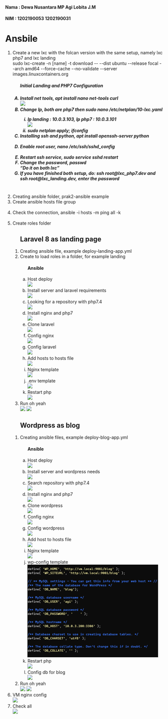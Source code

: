 <h4>Nama : Dewa Nusantara MP
           Agi Lobita J.M</h4>
<h4>NIM  : 1202190053
           1202190031</h4>

<h1>Ansbile</h1>
<ol>
  <li>Create a new lxc with the folcan version with the same setup, namely lxc php7 and lxc landing</li>
  sudo lxc-create -n [name] -t download -- --dist ubuntu --release focal --arch amd64 --force-cache --no-validate --server images.linuxcontainers.org 
  <!-- Setup lxc -->
  <ol type="A">
    <h5>Initial Landing and PHP7 Configuration<h5>
    <li>Install net tools, apt install nano net-tools curl</li> 
    <img src="https://github.com/agisx/Container-LXC-Ubuntu20Server/blob/main/images/Soal%20Praktikum02/0.%20Install%20net.PNG?raw=true"> 
    <li>Change Ip, both are php7 then sudo nano /etc/netplan/10-lxc.yaml</li>
    <ol type="i"> 
      <li>Ip landing : 10.0.3.103, Ip php7 : 10.0.3.101</li>
      <img src="https://github.com/agisx/Container-LXC-Ubuntu20Server/blob/main/images/Soal%20Praktikum02/0.%20Setting%20ip.PNG"> 
      <li>sudo netplan apply; ifconfig</li>
    </ol>
    <li>Installing ssh and python, apt install openssh-server python</li>
    <img src="https://github.com/agisx/Container-LXC-Ubuntu20Server/blob/main/images/Soal%20Praktikum02/0.%20Install%20python%20and%20ssh.PNG?raw=true" alt=""> 
    <li>Enable root user, nano /etc/ssh/sshd_config</li>
    <img src="https://github.com/agisx/Container-LXC-Ubuntu20Server/blob/main/images/Soal%20Praktikum02/0.%20Grant%20root%20access.PNG?raw=true" alt=""> 
    <li>Restart ssh service, sudo service sshd restart</li>
    <li>Change the password, passwd</li>
    <q>Do it on both lxc</q>
    <li>If you have finished both setup, do: ssh root@lxc_php7.dev and ssh root@lxc_landing.dev, enter the password</li>  
    <img src="https://github.com/agisx/Container-LXC-Ubuntu20Server/blob/main/images/Soal%20Praktikum02/0.1%20Ubu%207%20SSH.PNG?raw=true" alt=""> 
    <img src="https://github.com/agisx/Container-LXC-Ubuntu20Server/blob/main/images/Soal%20Praktikum02/0.1%20Ubu%20landing%20SSH.PNG?raw=true" alt=""> 
  </ol>
  <li>Creating ansible folder, prak2-ansible example</li> 
  <li>Create ansible hosts file group</li>
  <img src="https://github.com/agisx/Container-LXC-Ubuntu20Server/blob/main/images/Soal%20Praktikum02/0.1%20hosts%20all.PNG?raw=true" alt="">
  <li>Check the connection, ansible -i hosts -m ping all -k</li>
  <img src="https://github.com/agisx/Container-LXC-Ubuntu20Server/blob/main/images/Soal%20Praktikum02/0.%20Test%20koneksi%20ssh.PNG?raw=true" alt="">
  <li>Create roles folder</li>  
  <ol>
    <h2>Laravel 8 as landing page</h2>
    <li>Creating ansible file, example deploy-landing-app.yml</li>
    <li>Create to load roles in a folder, for example landing</li>
    <ol type="a">
      <h4>Ansible</h4>
      <li>Host deploy</li>
      <img src="https://github.com/agisx/Container-LXC-Ubuntu20Server/blob/main/images/Soal%20Praktikum02/hosts%20landing.PNG?raw=true">
      <li>Install server and laravel requirements</li>
      <img src="https://github.com/agisx/Container-LXC-Ubuntu20Server/blob/main/images/Soal%20Praktikum02/1.1%20Install%20kebutuhan%20laravel%20dan%20server.PNG?raw=true">
      <li>Looking for a repository with php7.4</li>
      <img src="https://github.com/agisx/Container-LXC-Ubuntu20Server/blob/main/images/Soal%20Praktikum02/3.1%20Find%20php%20repos.PNG?raw=true">
      <li>Install nginx and php7</li>
      <img src="https://github.com/agisx/Container-LXC-Ubuntu20Server/blob/main/images/Soal%20Praktikum02/3.2%20Install%20php7.4%20nginx.PNG?raw=true">
      <li>Clone laravel</li>
      <img src="https://github.com/agisx/Container-LXC-Ubuntu20Server/blob/main/images/Soal%20Praktikum02/1.2%20Find%20laravel%20repo.PNG?raw=true">
      <li>Config nginx</li>
      <img src="https://github.com/agisx/Container-LXC-Ubuntu20Server/blob/main/images/Soal%20Praktikum02/3.3%20Setup%20for%20nginx%20(templates).PNG?raw=true">
      <li>Config laravel</li>
      <img src="https://github.com/agisx/Container-LXC-Ubuntu20Server/blob/main/images/Soal%20Praktikum02/1.3%20Setup%20for%20laravel.PNG?raw=true">
      <li>Add hosts to hosts file</li>
      <img src="https://github.com/agisx/Container-LXC-Ubuntu20Server/blob/main/images/Soal%20Praktikum02/3.4%20Add%20host%20to%20hosts%20file.PNG?raw=true">
      <li>Nginx template</li>
      <img src="https://github.com/agisx/Container-LXC-Ubuntu20Server/blob/main/images/Soal%20Praktikum02/1.4%20Nginx%20template.PNG?raw=true">
      <li>.env template</li>
      <img src="https://github.com/agisx/Container-LXC-Ubuntu20Server/blob/main/images/Soal%20Praktikum02/1.5%20.env%20template.PNG?raw=true">
      <li>Restart php</li>
      <img src="https://github.com/agisx/Container-LXC-Ubuntu20Server/blob/main/images/Soal%20Praktikum02/5.%20Restart%20PHP.PNG?raw=true"> 
    </ol>  
    <li>Run oh yeah</li>
    <img src="https://github.com/agisx/Container-LXC-Ubuntu20Server/blob/main/images/Soal%20Praktikum02/1.6%20run%20landing.PNG?raw=true"> 
    <img src="https://github.com/agisx/Container-LXC-Ubuntu20Server/blob/main/images/Soal%20Praktikum02/1.7%20view.PNG?raw=true"> 
  </ol>
  <ol>
    <h2>Wordpress as blog</h2>
    <li>Creating ansible files, example deploy-blog-app.yml</li>
    <ol type="a">
      <h4>Ansible</h4>
      <li>Host deploy</li>
      <img src="https://github.com/agisx/Container-LXC-Ubuntu20Server/blob/main/images/Soal%20Praktikum02/hosts%20blog.PNG?raw=true">
      <li>Install server and wordpress needs</li>
      <img src="https://github.com/agisx/Container-LXC-Ubuntu20Server/blob/main/images/Soal%20Praktikum02/2.1%20Install%20kebutuhan%20laravel%20dan%20server.PNG?raw=true">
      <li>Search repository with php7.4</li>
      <img src="https://github.com/agisx/Container-LXC-Ubuntu20Server/blob/main/images/Soal%20Praktikum02/3.1%20Find%20php%20repos.PNG?raw=true">
      <li>Install nginx and php7</li>
      <img src="https://github.com/agisx/Container-LXC-Ubuntu20Server/blob/main/images/Soal%20Praktikum02/3.2%20Install%20php7.4%20nginx.PNG?raw=true">
      <li>Clone wordpress</li>
      <img src="https://github.com/agisx/Container-LXC-Ubuntu20Server/blob/main/images/Soal%20Praktikum02/2.3%20Find%20wp%20repo.PNG?raw=true">
      <li>Config nginx</li>
      <img src="https://github.com/agisx/Container-LXC-Ubuntu20Server/blob/main/images/Soal%20Praktikum02/3.3%20Setup%20for%20nginx%20(templates).PNG?raw=true">
      <li>Config wordpress</li>
      <img src="https://github.com/agisx/Container-LXC-Ubuntu20Server/blob/main/images/Soal%20Praktikum02/2.1%20Setup%20for%20wordpress.PNG?raw=true">
      <li>Add host to hosts file</li>
      <img src="https://github.com/agisx/Container-LXC-Ubuntu20Server/blob/main/images/Soal%20Praktikum02/3.4%20Add%20host%20to%20hosts%20file.PNG?raw=true"> 
      <li>Nginx template</li>
      <img src="https://github.com/agisx/Container-LXC-Ubuntu20Server/blob/main/images/Soal%20Praktikum02/2.2%20Nginx%20template.PNG?raw=true">
      <li>wp-config template</li>
      <img src="https://github.com/agisx/Container-LXC-Ubuntu20Server/blob/main/images/Soal%20Praktikum02/2.%20Wp%20template.PNG">
      <li>Restart php</li>
      <img src="https://github.com/agisx/Container-LXC-Ubuntu20Server/blob/main/images/Soal%20Praktikum02/5.%20Restart%20PHP.PNG?raw=true"> 
      <li>Config db for blog</li>
      <img src="https://github.com/agisx/Container-LXC-Ubuntu20Server/blob/main/images/Soal%20Praktikum02/2.5%20db%20config%20for%20blog.PNG?raw=true"> 
    </ol>
    <li>Run oh yeah</li> 
    <img src="https://github.com/agisx/Container-LXC-Ubuntu20Server/blob/main/images/Soal%20Praktikum02/2.3%20run%20blog.PNG?raw=true">
    <img src="https://github.com/agisx/Container-LXC-Ubuntu20Server/blob/main/images/Soal%20Praktikum02/2.4%20view.PNG?raw=true">
  </ol>
  <li>VM nginx config</li>
  <img src="https://github.com/agisx/Container-LXC-Ubuntu20Server/blob/main/images/Soal%20Praktikum02/vm.config.png?raw=true">
  <li>Check all</li>
  <img src="https://github.com/agisx/Container-LXC-Ubuntu20Server/blob/main/images/Soal%20Praktikum02/Chek%20all.PNG?raw=true">
</ol>
